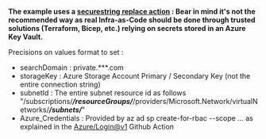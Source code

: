 **The example uses a [securestring replace action](https://github.com/jwsi/secret-parser) : Bear in mind it's not the recommended way as real Infra-as-Code should be done through trusted solutions (Terraform, Bicep, etc.) relying on secrets stored in an Azure Key Vault.**

Precisions on values format to set : 
- searchDomain : private.***.com
- storageKey : Azure Storage Account Primary / Secondary Key (not the entire connection string)
- subnetId : The entire subnet resource id as follows "/subscriptions/___/resourceGroups/___/providers/Microsoft.Network/virtualNetworks/___/subnets/___"
- Azure_Credentials : Provided by az ad sp create-for-rbac --scope ... as explained in the [Azure/Login@v1](https://github.com/marketplace/actions/azure-login) Github Action


